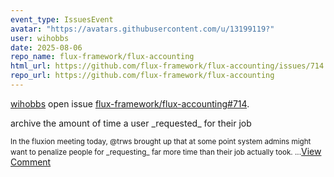 ```yaml
---
event_type: IssuesEvent
avatar: "https://avatars.githubusercontent.com/u/13199119?"
user: wihobbs
date: 2025-08-06
repo_name: flux-framework/flux-accounting
html_url: https://github.com/flux-framework/flux-accounting/issues/714
repo_url: https://github.com/flux-framework/flux-accounting
---
```


<a href='https://github.com/wihobbs' target='_blank'>wihobbs</a> open issue <a href='https://github.com/flux-framework/flux-accounting/issues/714' target='_blank'>flux-framework/flux-accounting#714</a>.

<p>archive the amount of time a user _requested_ for their job</p><small>In the fluxion meeting today, @trws brought up that at some point system admins might want to penalize people for _requesting_ far more time than their job actually took. ...</small><a href='https://github.com/flux-framework/flux-accounting/issues/714' target='_blank'>View Comment</a>